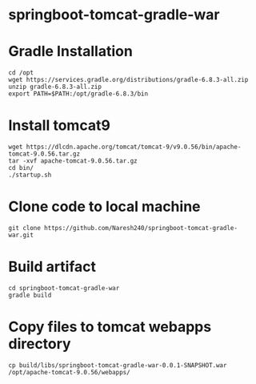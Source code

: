# springboot-tomcat-gradle-war

# Gradle Installation
    cd /opt
    wget https://services.gradle.org/distributions/gradle-6.8.3-all.zip
    unzip gradle-6.8.3-all.zip
    export PATH=$PATH:/opt/gradle-6.8.3/bin
# Install tomcat9
    wget https://dlcdn.apache.org/tomcat/tomcat-9/v9.0.56/bin/apache-tomcat-9.0.56.tar.gz
    tar -xvf apache-tomcat-9.0.56.tar.gz
    cd bin/
    ./startup.sh
# Clone code to local machine
    git clone https://github.com/Naresh240/springboot-tomcat-gradle-war.git
# Build artifact
    cd springboot-tomcat-gradle-war
    gradle build
# Copy files to tomcat webapps directory
    cp build/libs/springboot-tomcat-gradle-war-0.0.1-SNAPSHOT.war /opt/apache-tomcat-9.0.56/webapps/
